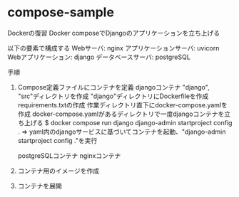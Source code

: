 # compose-sample
Dockerの復習
Docker composeでDjangoのアプリケーションを立ち上げる

以下の要素で構成する
    Webサーバ: nginx
    アプリケーションサーバ: uvicorn
    Webアプリケーション: django
    データベースサーバ: postgreSQL

手順
1. Compose定義ファイルにコンテナを定義
    djangoコンテナ
        "django", "src"ディレクトリを作成
        "django"ディレクトリにDockerfileを作成
        requirements.txtの作成
    作業ディレクトリ直下にdocker-compose.yamlを作成
    docker-compose.yamlがあるディレクトリで一度djangoコンテナを立ち上げる
        $ docker compose run django django-admin startproject config .
        => yaml内のdjangoサービスに基づいてコンテナを起動、"django-admin startproject config ."を実行
    
    postgreSQLコンテナ
    nginxコンテナ
2. コンテナ用のイメージを作成
3. コンテナを展開